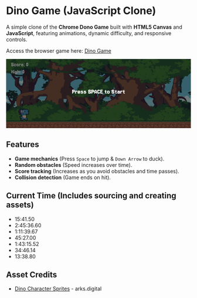# Dino Game (JavaScript Clone)

A simple clone of the **Chrome Dono Game** built with **HTML5 Canvas** and **JavaScript**, featuring animations, dynamic difficulty, and responsive controls.

Access the browser game here: [Dino Game](https://24hour-dino-game.vercel.app)

![Game Preview](assets/dino-startscreen.png)

## Features

- **Game mechanics** (Press `Space` to jump & `Down Arrow` to duck).
- **Random obstacles** (Speed increases over time).
- **Score tracking** (Increases as you avoid obstacles and time passes).
- **Collision detection** (Game ends on hit).

## Current Time (Includes sourcing and creating assets)

- 15:41.50
- 2:45:36.60
- 1:11:39.67
- 45:27.00
- 1:43:15.52
- 34:46.14
- 13:38.80

## Asset Credits

- [Dino Character Sprites](https://arks.digital/) - arks.digital
